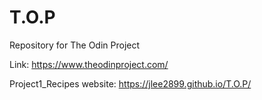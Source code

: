 # T.O.P

Repository for The Odin Project

Link: https://www.theodinproject.com/

Project1_Recipes website: https://jlee2899.github.io/T.O.P/
